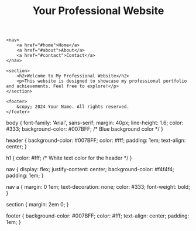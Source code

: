 <!DOCTYPE html>
<html lang="en">
<head>
    <meta charset="UTF-8">
    <meta name="viewport" content="width=device-width, initial-scale=1.0">
    <title>My Introductory Website</title>
    <link rel="stylesheet" href="styles.css">
</head>
<body>
    <header>
        <h1>Your Professional Website</h1>
    </header>

    <nav>
        <a href="#home">Home</a>
        <a href="#about">About</a>
        <a href="#contact">Contact</a>
    </nav>

    <section>
        <h2>Welcome to My Professional Website</h2>
        <p>This website is designed to showcase my professional portfolio and achievements. Feel free to explore!</p>
    </section>

    <footer>
        &copy; 2024 Your Name. All rights reserved.
    </footer>
</body>
</html>
body {
    font-family: 'Arial', sans-serif;
    margin: 40px;
    line-height: 1.6;
    color: #333;
    background-color: #007BFF; /* Blue background color */
}

header {
    background-color: #007BFF;
    color: #fff;
    padding: 1em;
    text-align: center;
}

h1 {
    color: #fff; /* White text color for the header */
}

nav {
    display: flex;
    justify-content: center;
    background-color: #f4f4f4;
    padding: 1em;
}

nav a {
    margin: 0 1em;
    text-decoration: none;
    color: #333;
    font-weight: bold;
}

section {
    margin: 2em 0;
}

footer {
    background-color: #007BFF;
    color: #fff;
    text-align: center;
    padding: 1em;
}

